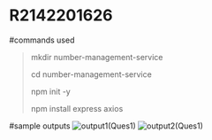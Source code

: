 # R2142201626
#commands used
>mkdir number-management-service
>
>cd number-management-service
>
>npm init -y
>
>npm install express axios
>

#sample outputs
![output1(Ques1)](https://github.com/SinghSahabbb/R2142201626/assets/99485337/673c633d-5a10-4042-9c1b-059b953c1adb)
![output2(Ques1)](https://github.com/SinghSahabbb/R2142201626/assets/99485337/1712903b-b8f5-4c98-bd9e-de14c904c63f)



